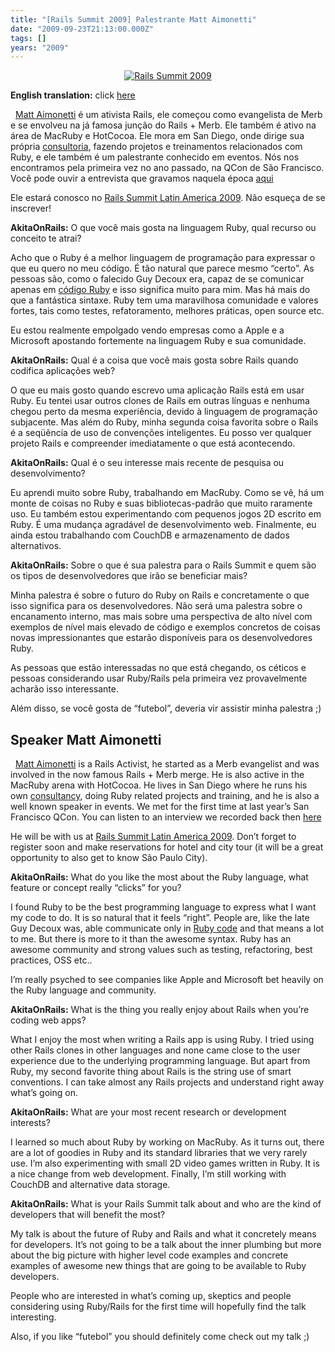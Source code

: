 ```yaml
---
title: "[Rails Summit 2009] Palestrante Matt Aimonetti"
date: "2009-09-23T21:13:00.000Z"
tags: []
years: "2009"
---
```


<p></p>
<p style="text-align: center"><a href="http://www.railssummit.com.br?utm_campaign=Railssummit&amp;utm_source=banner_parceiros&amp;utm_medium=banner&amp;utm_content=por_728x90"><img src="http://railssummit.com.br/imgs/43/original/728x90.gif" srcset="http://railssummit.com.br/imgs/43/original/728x90.gif 2x" alt="Rails Summit 2009"></a></p>
<p><strong>English translation:</strong> click <a href="/2009/09/23/rails-summit-2009-palestrante-matt-aimonetti#matt_english">here</a></p>
<div style="float: left; margin: 4px"><a href="http://railssummit.locaweb.com.br/pt-BR/speakers#matt_aimonetti"><img src="http://railssummit.locaweb.com.br/imgs/36/original/matt.jpg" srcset="http://railssummit.locaweb.com.br/imgs/36/original/matt.jpg 2x" alt=""></a></div>
<p><a href="http://merbist.com/">Matt Aimonetti</a> é um ativista Rails, ele começou como evangelista de Merb e se envolveu na já famosa junção do Rails + Merb. Ele também é ativo na área de MacRuby e HotCocoa. Ele mora em San Diego, onde dirige sua própria <a href="http://ma-agile.com/">consultoria</a>, fazendo projetos e treinamentos relacionados com Ruby, e ele também é um palestrante conhecido em eventos. Nós nos encontramos pela primeira vez no ano passado, na QCon de São Francisco. Você pode ouvir a entrevista que gravamos naquela época <a href="/2008/11/21/rails-podcast-brasil-qcon-special-john-straw-yellowpages-com-and-matt-aimonetti-merb">aqui</a></p>
<p>Ele estará conosco no <a href="http://www.railssummit.com.br/">Rails Summit Latin America 2009</a>. Não esqueça de se inscrever!</p>
<p><strong>AkitaOnRails:</strong> O que você mais gosta na linguagem Ruby, qual recurso ou conceito te atrai?</p>
<p>Acho que o Ruby é a melhor linguagem de programação para expressar o que eu quero no meu código. É tão natural que parece mesmo “certo”. As pessoas são, como o falecido Guy Decoux era, capaz de se comunicar apenas em <a href="http://www.ruby-forum.com/topic/166658">código Ruby</a> e isso significa muito para mim. Mas há mais do que a fantástica sintaxe. Ruby tem uma maravilhosa comunidade e valores fortes, tais como testes, refatoramento, melhores práticas, open source etc.</p>
<p>Eu estou realmente empolgado vendo empresas como a Apple e a Microsoft apostando fortemente na linguagem Ruby e sua comunidade.</p>
<p><strong>AkitaOnRails:</strong> Qual é a coisa que você mais gosta sobre Rails quando codifica aplicações web?</p>
<p>O que eu mais gosto quando escrevo uma aplicação Rails está em usar Ruby. Eu tentei usar outros clones de Rails em outras línguas e nenhuma chegou perto da mesma experiência, devido à linguagem de programação subjacente. Mas além do Ruby, minha segunda coisa favorita sobre o Rails é a seqüência de uso de convenções inteligentes. Eu posso ver qualquer projeto Rails e compreender imediatamente o que está acontecendo.</p>
<p><strong>AkitaOnRails:</strong> Qual é o seu interesse mais recente de pesquisa ou desenvolvimento?</p>
<p>Eu aprendi muito sobre Ruby, trabalhando em MacRuby. Como se vê, há um monte de coisas no Ruby e suas bibliotecas-padrão que muito raramente uso. Eu também estou experimentando com pequenos jogos 2D escrito em Ruby. É uma mudança agradável de desenvolvimento web. Finalmente, eu ainda estou trabalhando com CouchDB e armazenamento de dados alternativos.</p>
<p><strong>AkitaOnRails:</strong> Sobre o que é sua palestra para o Rails Summit e quem são os tipos de desenvolvedores que irão se beneficiar mais?</p>
<p>Minha palestra é sobre o futuro do Ruby on Rails e concretamente o que isso significa para os desenvolvedores. Não será uma palestra sobre o encanamento interno, mas mais sobre uma perspectiva de alto nível com exemplos de nível mais elevado de código e exemplos concretos de coisas novas impressionantes que estarão disponíveis para os desenvolvedores Ruby.</p>
<p>As pessoas que estão interessadas no que está chegando, os céticos e pessoas considerando usar Ruby/Rails pela primeira vez provavelmente acharão isso interessante.</p>
<p>Além disso, se você gosta de “futebol”, deveria vir assistir minha palestra ;)</p>
<p></p>
<p></p>
<p><a name="matt_english"></a></p>
<h2>Speaker Matt Aimonetti</h2>
<div style="float: left; margin: 4px"><a href="https://railssummit.locaweb.com.br/en/speakers#matt_aimonetti"><img src="https://railssummit.locaweb.com.br/imgs/36/original/matt.jpg" srcset="https://railssummit.locaweb.com.br/imgs/36/original/matt.jpg 2x" alt=""></a></div>
<p><a href="https://merbist.com/">Matt Aimonetti</a> is a Rails Activist, he started as a Merb evangelist and was involved in the now famous Rails + Merb merge. He is also active in the MacRuby arena with HotCocoa. He lives in San Diego where he runs his own <a href="https://ma-agile.com/">consultancy</a>, doing Ruby related projects and training, and he is also a well known speaker in events. We met for the first time at last year’s San Francisco QCon. You can listen to an interview we recorded back then <a href="/2008/11/21/rails-podcast-brasil-qcon-special-john-straw-yellowpages-com-and-matt-aimonetti-merb">here</a></p>
<p>He will be with us at <a href="https://www.railssummit.com.br/en/home">Rails Summit Latin America 2009</a>. Don’t forget to register soon and make reservations for hotel and city tour (it will be a great opportunity to also get to know São Paulo City).</p>
<p><strong>AkitaOnRails:</strong> What do you like the most about the Ruby language, what feature or concept really “clicks” for you?</p>
<p>I found Ruby to be the best programming language to express what I want my code to do. It is so natural that it feels “right”. People are, like the late Guy Decoux was, able communicate only in <a href="https://www.ruby-forum.com/topic/166658">Ruby code</a> and that means a lot to me. But there is more to it than the awesome syntax. Ruby has an awesome community and strong values such as testing, refactoring, best practices, <span class="caps">OSS</span> etc..</p>
<p>I’m really psyched to see companies like Apple and Microsoft bet heavily on the Ruby language and community.</p>
<p><strong>AkitaOnRails:</strong> What is the thing you really enjoy about Rails when you’re coding web apps?</p>
<p>What I enjoy the most when writing a Rails app is using Ruby. I tried using other Rails clones in other languages and none came close to the user experience due to the underlying programming language. But apart from Ruby, my second favorite thing about Rails is the string use of smart conventions. I can take almost any Rails projects and understand right away what’s going on.</p>
<p><strong>AkitaOnRails:</strong> What are your most recent research or development interests?</p>
<p>I learned so much about Ruby by working on MacRuby. As it turns out, there are a lot of goodies in Ruby and its standard libraries that we very rarely use. I’m also experimenting with small 2D video games written in Ruby. It is a nice change from web development. Finally, I’m still working with CouchDB and alternative data storage.</p>
<p><strong>AkitaOnRails:</strong> What is your Rails Summit talk about and who are the kind of developers that will benefit the most?</p>
<p>My talk is about the future of Ruby and Rails and what it concretely means for developers. It’s not going to be a talk about the inner plumbing but more about the big picture with higher level code examples and concrete examples of awesome new things that are going to be available to Ruby developers.</p>
<p>People who are interested in what’s coming up, skeptics and people considering using Ruby/Rails for the first time will hopefully find the talk interesting.</p>
<p>Also, if you like “futebol” you should definitely come check out my talk ;)</p>
<p></p>